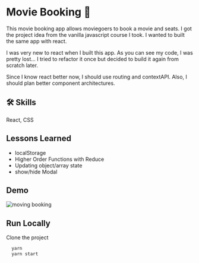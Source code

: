 # Movie Booking 🍿

This movie booking app allows moviegoers to book a movie and seats. I got the project idea from the vanilla javascript course I took. I wanted to built the same app with react.

I was very new to react when I built this app. As you can see my code, I was pretty lost... I tried to refactor it once but decided to build it again from scratch later.

Since I know react better now, I should use routing and contextAPI. Also, I should plan better component architectures.

## 🛠 Skills

React, CSS

## Lessons Learned

- localStorage
- Higher Order Functions with Reduce
- Updating object/array state
- show/hide Modal

## Demo

![moving booking](movie.gif)

## Run Locally

Clone the project

```bash
  yarn
  yarn start
```
